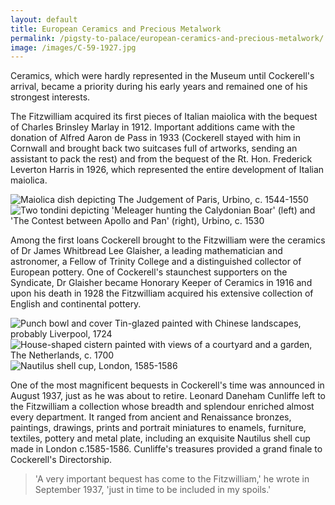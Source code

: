 ```yaml
---
layout: default
title: European Ceramics and Precious Metalwork
permalink: /pigsty-to-palace/european-ceramics-and-precious-metalwork/
image: /images/C-59-1927.jpg
---
```

Ceramics, which were hardly represented in the Museum until Cockerell's arrival, became a priority during his early years and remained one of his strongest interests.

The Fitzwilliam acquired its first pieces of Italian maiolica with the bequest of Charles Brinsley Marlay in 1912. Important additions came with the donation of Alfred Aaron de Pass in 1933 (Cockerell stayed with him in Cornwall and brought back two suitcases full of artworks, sending an assistant to pack the rest) and from the bequest of the Rt. Hon. Frederick Leverton Harris in 1926, which represented the entire development of Italian maiolica.

![Maiolica dish depicting The Judgement of Paris, Urbino, c. 1544-1550]({{site.baseurl}}/images/C-59-1927.jpg)![Two tondini depicting 'Meleager hunting the Calydonian Boar' (left) and 'The Contest between Apollo and Pan' (right), Urbino, c. 1530 ]({{site.baseurl}}/images/C.132-1933%20%26%20C.133-1933.jpg "Two tondini depicting 'Meleager hunting the Calydonian Boar' (left) and 'The Contest between Apollo and Pan' (right), Urbino, c.1530 ")

Among the first loans Cockerell brought to the Fitzwilliam were the ceramics of Dr James Whitbread Lee Glaisher, a leading mathematician and astronomer, a Fellow of Trinity College and a distinguished collector of European pottery. One of Cockerell's staunchest supporters on the Syndicate, Dr Glaisher became Honorary Keeper of Ceramics in 1916 and upon his death in 1928 the Fitzwilliam acquired his extensive collection of English and continental pottery.

![Punch bowl and cover Tin-glazed painted with Chinese landscapes, probably Liverpool, 1724]({{site.baseurl}}/images/C.1716%20%26A-1928.jpg "Punch bowl and cover Tin-glazed painted with Chinese landscapes, probably Liverpool, 1724")![House-shaped cistern painted with views of a courtyard and a garden, The Netherlands, c. 1700]({{site.baseurl}}/images/C.2416-1928.jpg "House-shaped cistern painted with views of a courtyard and a garden, silver spigot in the shape of a dolphin ridden by a merman The Netherlands, c. 1700")![Nautilus shell cup, London, 1585-1586]({{site.baseurl}}/images/M.P.4-1938.jpg "Nautilus shell cup, London, 1585-1586")

One of the most magnificent bequests in Cockerell's time was announced in August 1937, just as he was about to retire. Leonard Daneham Cunliffe left to the Fitzwilliam a collection whose breadth and splendour enriched almost every department. It ranged from ancient and Renaissance bronzes, paintings, drawings, prints and portrait miniatures to enamels, furniture, textiles, pottery and metal plate, including an exquisite Nautilus shell cup made in London c.1585-1586. Cunliffe's treasures provided a grand finale to Cockerell's Directorship.

> 'A very important bequest has come to the Fitzwilliam,' he wrote in September 1937, 'just in time to be included in my spoils.'
